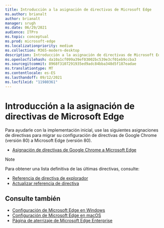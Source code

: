 ```yaml
---
title: Introducción a la asignación de directivas de Microsoft Edge
ms.author: brianalt
author: brianalt
manager: srugh
ms.date: 06/29/2021
audience: ITPro
ms.topic: conceptual
ms.prod: microsoft-edge
ms.localizationpriority: medium
ms.collection: M365-modern-desktop
description: Introducción a la asignación de directivas de Microsoft Edge
ms.openlocfilehash: da10a1cf099a39ef03002bc539e3cf01eb9ccba3
ms.sourcegitcommit: 8968f3107291935ed9adc84bba348d5f187eadae
ms.translationtype: MT
ms.contentlocale: es-ES
ms.lasthandoff: 09/12/2021
ms.locfileid: "11980361"
---
```

# <a name="microsoft-edge-policy-mapping-overview"></a>Introducción a la asignación de directivas de Microsoft Edge

Para ayudarle con la implementación inicial, use las siguientes asignaciones de directivas para migrar su configuración de directivas de Google Chrome (versión 80) a Microsoft Edge (versión 80).

- [Asignación de directivas de Google Chrome a Microsoft Edge](microsoft-edge-policy-map-chrome-to-newedge.md)

> [!NOTE]
> Para obtener una lista definitiva de las últimas directivas, consulte:
> - [Referencia de directiva de explorador](microsoft-edge-policies.md)
> - [Actualizar referencia de directiva](microsoft-edge-update-policies.md)

## <a name="see-also"></a>Consulte también
- [Configuración de Microsoft Edge en Windows](configure-microsoft-edge.md)
- [Configuración de Microsoft Edge en macOS](configure-microsoft-edge-on-mac.md)
- [Página de aterrizaje de Microsoft Edge Enterprise](https://aka.ms/EdgeEnterprise)
